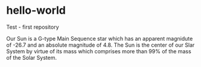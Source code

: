 # hello-world
Test - first repository


Our Sun is a G-type Main Sequence star which has an apparent magnidute of -26.7 and an absolute magnitude of 4.8. The Sun is the center of our Slar System by virtue of its mass which comprises more than 99% of the mass of the Solar System.
